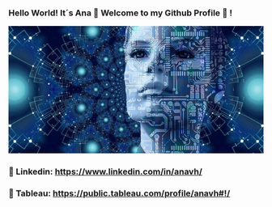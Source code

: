 ### Hello World! It´s Ana 👋 Welcome to my Github Profile 🔭 !

![alt text](https://github.com/Anavh/Anavh/blob/main/data..jpg)

### 🔵 Linkedin: https://www.linkedin.com/in/anavh/
### 🎨 Tableau: https://public.tableau.com/profile/anavh#!/
